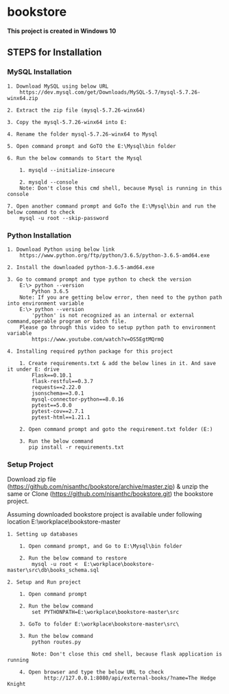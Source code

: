 # bookstore

**This project is created in Windows 10**

## STEPS for Installation

### MySQL Installation

    1. Download MySQL using below URL
        https://dev.mysql.com/get/Downloads/MySQL-5.7/mysql-5.7.26-winx64.zip
    
    2. Extract the zip file (mysql-5.7.26-winx64)
    
    3. Copy the mysql-5.7.26-winx64 into E:
    
    4. Rename the folder mysql-5.7.26-winx64 to Mysql
    
    5. Open command prompt and GoTO the E:\Mysql\bin folder
    
    6. Run the below commands to Start the Mysql
    
        1. mysqld --initialize-insecure
        
        2. mysqld --console
        Note: Don't close this cmd shell, because Mysql is running in this console
    
    7. Open another command prompt and GoTo the E:\Mysql\bin and run the below command to check
        mysql -u root --skip-password

### Python Installation

    1. Download Python using below link
        https://www.python.org/ftp/python/3.6.5/python-3.6.5-amd64.exe

    2. Install the downloaded python-3.6.5-amd64.exe
    
    3. Go to command prompt and type python to check the version
        E:\> python --version
            Python 3.6.5
        Note: If you are getting below error, then need to the python path into environment variable
        E:\> python --version
            'python' is not recognized as an internal or external command,operable program or batch file.
        Please go through this video to setup python path to environment variable
            https://www.youtube.com/watch?v=OS5EgtMQrmQ
    
    4. Installing required python package for this project
    
        1. Create requirements.txt & add the below lines in it. And save it under E: drive
            Flask==0.10.1
            flask-restful==0.3.7
            requests==2.22.0
            jsonschema==3.0.1
            mysql-connector-python==8.0.16
            pytest==5.0.0
            pytest-cov==2.7.1
            pytest-html==1.21.1
            
        2. Open command prompt and goto the requirement.txt folder (E:)
        
        3. Run the below command
           pip install -r requirements.txt

### Setup Project

Download zip file (https://github.com/nisanthc/bookstore/archive/master.zip) & unzip the same 
or
Clone (https://github.com/nisanthc/bookstore.git) the bookstore project.

Assuming downloaded bookstore project is available under following location
E:\workplace\bookstore-master

    1. Setting up databases
        
        1. Open command prompt, and Go to E:\Mysql\bin folder
        
        2. Run the below command to restore
            mysql -u root <  E:\workplace\bookstore-master\src\db\books_schema.sql
    
    2. Setup and Run project
       
        1. Open command prompt
        
        2. Run the below command
            set PYTHONPATH=E:\workplace\bookstore-master\src
            
        3. GoTo to folder E:\workplace\bookstore-master\src\
        
        3. Run the below command 
            python routes.py
        
            Note: Don't close this cmd shell, because flask application is running
        
        4. Open browser and type the below URL to check
                http://127.0.0.1:8080/api/external-books/?name=The Hedge Knight
